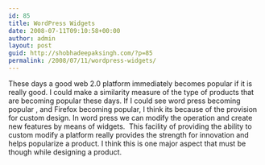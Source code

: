 ```yaml
---
id: 85
title: WordPress Widgets
date: 2008-07-11T09:10:58+00:00
author: admin
layout: post
guid: http://shobhadeepaksingh.com/?p=85
permalink: /2008/07/11/wordpress-widgets/
---
```

These days a good web 2.0 platform immediately becomes popular if it is really good. I could make a similarity measure of the type of products that are becoming popular these days. If I could see word press becoming popular , and Firefox becoming popular, I think its because of the provision for custom design. In word press we can modify the operation and create new features by means of widgets.  This facility of providing the ability to custom modify a platform really provides the strength for innovation and helps popularize a product. I think this is one major aspect that must be though while designing a product.